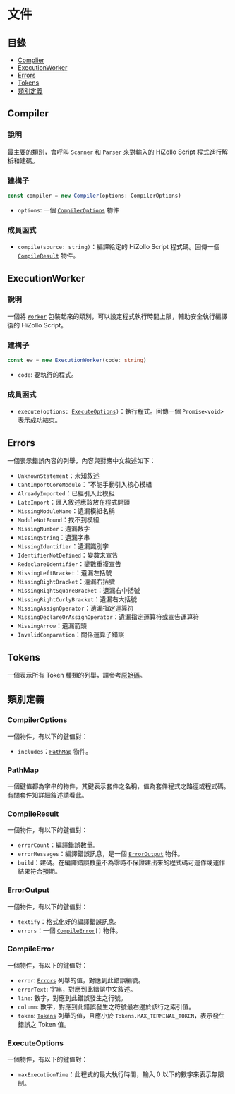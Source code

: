 # 文件
## 目錄
- [Complier](#Compiler)
- [ExecutionWorker](#ExecutionWorker)
- [Errors](#Errors)
- [Tokens](#Tokens)
- [類別定義](#類別定義)

## Compiler
### 說明
最主要的類別，會呼叫 `Scanner` 和 `Parser` 來對輸入的 HiZollo Script 程式進行解析和建碼。

### 建構子
```ts
const compiler = new Compiler(options: CompilerOptions)
```
- `options`: 一個 [`CompilerOptions`](#compileroptions) 物件

### 成員函式
- `compile(source: string)`：編譯給定的 HiZollo Script 程式碼。回傳一個 [`CompileResult`](#compileresult) 物件。

## ExecutionWorker
### 說明
一個將 [`Worker`](https://nodejs.org/api/worker_threads.html#class-worker) 包裝起來的類別，可以設定程式執行時間上限，輔助安全執行編譯後的 HiZollo Script。

### 建構子
```ts
const ew = new ExecutionWorker(code: string)
```
- `code`: 要執行的程式。

### 成員函式
- `execute(options: `[`ExecuteOptions`](#executeoptions)`)`：執行程式。回傳一個 `Promise<void>` 表示成功結束。

## Errors
一個表示錯誤內容的列舉，內容與對應中文敘述如下：
- `UnknownStatement`：未知敘述
- `CantImportCoreModule`："不能手動引入核心模組
- `AlreadyImported`：已經引入此模組
- `LateImport`：匯入敘述應該放在程式開頭
- `MissingModuleName`：遺漏模組名稱
- `ModuleNotFound`：找不到模組
- `MissingNumber`：遺漏數字
- `MissingString`：遺漏字串
- `MissingIdentifier`：遺漏識別字
- `IdentifierNotDefined`：變數未宣告
- `RedeclareIdentifier`：變數重複宣告
- `MissingLeftBracket`：遺漏左括號
- `MissingRightBracket`：遺漏右括號
- `MissingRightSquareBracket`：遺漏右中括號
- `MissingRightCurlyBracket`：遺漏右大括號
- `MissingAssignOperator`：遺漏指定運算符
- `MissingDeclareOrAssignOperator`：遺漏指定運算符或宣告運算符
- `MissingArrow`：遺漏箭頭
- `InvalidComparation`：關係運算子錯誤

## Tokens
一個表示所有 Token 種類的列舉，請參考[原始碼](../src/constant/token.ts)。

## 類別定義

### CompilerOptions
一個物件，有以下的鍵值對：
- `includes`：[`PathMap`](#pathmap) 物件。

### PathMap
一個鍵值都為字串的物件，其鍵表示套件之名稱，值為套件程式之路徑或程式碼。有關套件知詳細敘述請看[此](./guide.md)。

### CompileResult
一個物件，有以下的鍵值對：
- `errorCount`：編譯錯誤數量。
- `errorMessages`：編譯錯誤訊息，是一個 [`ErrorOutput`](#erroroutput) 物件。
- `build`：建碼。在編譯錯誤數量不為零時不保證建出來的程式碼可運作或運作結果符合預期。

### ErrorOutput
一個物件，有以下的鍵值對：
- `textify`：格式化好的編譯錯誤訊息。
- `errors`：一個 [`CompileError`](#compilererror)`[]` 物件。

### CompileError
一個物件，有以下的鍵值對：
- `error`: [`Errors`](#errors) 列舉的值，對應到此錯誤編號。
- `errorText`: 字串，對應到此錯誤中文敘述。
- `line`: 數字，對應到此錯誤發生之行號。
- `column`: 數字，對應到此錯誤發生之符號最右邊於該行之索引值。
- `token`: [`Tokens`](#tokens) 列舉的值，且應小於 `Tokens.MAX_TERMINAL_TOKEN`，表示發生錯誤之 Token 值。

### ExecuteOptions
一個物件，有以下的鍵值對：
- `maxExecutionTime`：此程式的最大執行時間，輸入 0 以下的數字來表示無限制。
